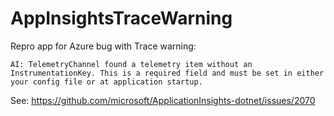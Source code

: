 # AppInsightsTraceWarning

Repro app for Azure bug with Trace warning:

```
AI: TelemetryChannel found a telemetry item without an InstrumentationKey. This is a required field and must be set in either your config file or at application startup.
```

See: https://github.com/microsoft/ApplicationInsights-dotnet/issues/2070
